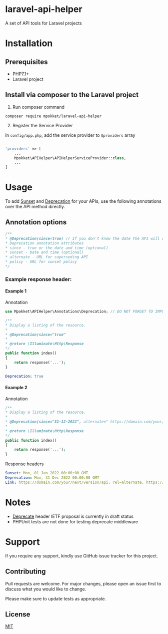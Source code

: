 # laravel-api-helper

A set of API tools for Laravel projects

# Installation

## Prerequisites

 - PHP7.1+
 - Laravel project

## Install via composer to the Laravel project

1. Run composer command

`composer require mpokket/laravel-api-helper`

2. Register the Service Provider

In `config/app.php`, add the service provider to `$providers` array

```php

'providers' => [
    ...
    Mpokket\APIHelper\APIHelperServiceProvider::class,
    ...
]
```

# Usage

To add [Sunset](https://datatracker.ietf.org/doc/html/rfc8594) and [Deprecation](https://tools.ietf.org/id/draft-dalal-deprecation-header-01.html) for your APIs, use the following annotations over the API method directly.

## Annotation options

```php
/**
* @Deprecation(since=true) // If you don't know the date the API will deprecated on
* Deprecation annotation attributes
* since - true or the date and time (optional)
* sunset - Date and time (optional)
* alternate - URL for superseding API
* policy - URL for sunset policy 
*/
```

### Example response header:

#### Example 1

Annotation

```php
use Mpokket\APIHelper\Annotations\Deprecation; // DO NOT FORGET TO IMPORT THE ANNOTATION

/**
* Display a listing of the resource.
*
* @Deprecation(since="true"
*
* @return \Illuminate\Http\Response
*/
public function index()
{
    return response('...');
}
```

```yaml
Deprecation: true
```


#### Example 2

Annotation

```php
/**
* Display a listing of the resource.
*
* @Deprecation(since="31-12-2022", alternate=" https://domain.com/your/next/version/api", policy="https://domain.com/api/deprecation/policy", sunset="01-01-2022")
*
* @return \Illuminate\Http\Response
*/
public function index()
{
    return response('...');
}
```

Response headers
```yaml
Sunset: Mon, 01 Jan 2022 00:00:00 GMT
Deprecation: Mon, 31 Dec 2022 00:00:00 GMT
Link: https://domain.com/your/next/version/api; rel=alternate, https://domain.com/api/deprecation/policy; rel=deprecation
```

# Notes
- [Deprecate](https://tools.ietf.org/id/draft-dalal-deprecation-header-01.html) header IETF proposal is currently in draft status 
- PHPUnit tests are not done for testing deprecate middleware

# Support

If you require any support, kindly use GitHub issue tracker for this project.

## Contributing
Pull requests are welcome. For major changes, please open an issue first to discuss what you would like to change.

Please make sure to update tests as appropriate.

## License
[MIT](README.md)
